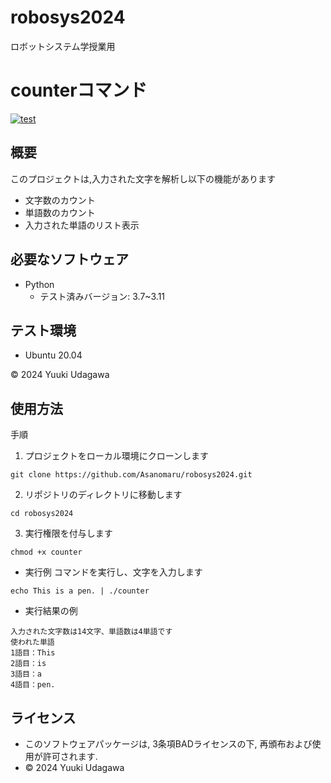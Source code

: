 # robosys2024
ロボットシステム学授業用

# counterコマンド
[![test](https://github.com/Asanomaru/robosys2024/actions/workflows/test.yml/badge.svg)](https://github.com/Asanomaru/robosys2024/actions/workflows/test.yml)

## 概要

このプロジェクトは,入力された文字を解析し以下の機能があります

  - 文字数のカウント
  - 単語数のカウント
  - 入力された単語のリスト表示 

## 必要なソフトウェア
- Python
  - テスト済みバージョン: 3.7~3.11

## テスト環境
- Ubuntu 20.04

© 2024 Yuuki Udagawa

## 使用方法

手順
1. プロジェクトをローカル環境にクローンします
```
git clone https://github.com/Asanomaru/robosys2024.git
```

2. リポジトリのディレクトリに移動します
```
cd robosys2024
```

3. 実行権限を付与します
```
chmod +x counter
```

- 実行例
コマンドを実行し、文字を入力します
```
echo This is a pen. | ./counter
```

- 実行結果の例
```
入力された文字数は14文字、単語数は4単語です
使われた単語
1語目：This
2語目：is
3語目：a
4語目：pen.
```

## ライセンス
   - このソフトウェアパッケージは, 3条項BADライセンスの下, 再頒布および使用が許可されます.
   - © 2024 Yuuki Udagawa
